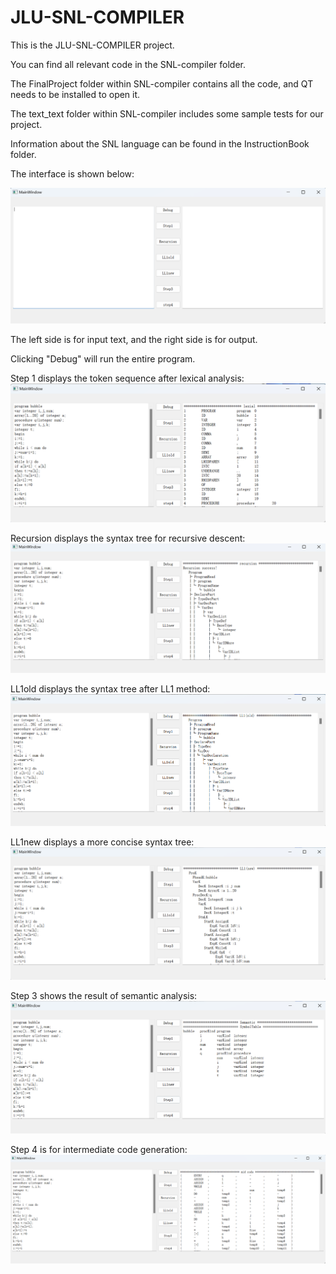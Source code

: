 # JLU-SNL-COMPILER
This is the JLU-SNL-COMPILER project.

You can find all relevant code in the SNL-compiler folder.

The FinalProject folder within SNL-compiler contains all the code, and QT needs to be installed to open it.

The text_text folder within SNL-compiler includes some sample tests for our project.

Information about the SNL language can be found in the InstructionBook folder.

The interface is shown below:

![image](https://github.com/HanLi05869/JLU-SNL-COMPILER/blob/main/InterfaceImages/1.png)

The left side is for input text, and the right side is for output.

Clicking "Debug" will run the entire program.

Step 1 displays the token sequence after lexical analysis:
![image](https://github.com/HanLi05869/JLU-SNL-COMPILER/blob/main/InterfaceImages/2.png)

Recursion displays the syntax tree for recursive descent:
![image](https://github.com/HanLi05869/JLU-SNL-COMPILER/blob/main/InterfaceImages/3.png)

LL1old displays the syntax tree after LL1 method:
![image](https://github.com/HanLi05869/JLU-SNL-COMPILER/blob/main/InterfaceImages/4.png)

LL1new displays a more concise syntax tree:
![image](https://github.com/HanLi05869/JLU-SNL-COMPILER/blob/main/InterfaceImages/5.png)

Step 3 shows the result of semantic analysis:
![image](https://github.com/HanLi05869/JLU-SNL-COMPILER/blob/main/InterfaceImages/6.png)

Step 4 is for intermediate code generation:
![image](https://github.com/HanLi05869/JLU-SNL-COMPILER/blob/main/InterfaceImages/7.png)
